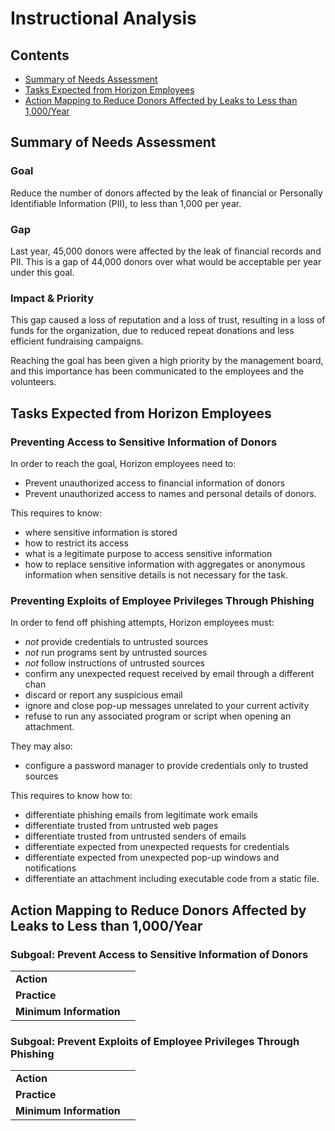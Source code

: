 # Instructional Analysis

## Contents

* [Summary of Needs Assessment](#part1)
* [Tasks Expected from Horizon Employees](#part2)
* [Action Mapping to Reduce Donors Affected by Leaks to Less than 1,000/Year](#part3)

## <a id="part1"/>Summary of Needs Assessment

### Goal

Reduce the number of donors affected by the leak of
financial or Personally Identifiable Information (PII),
to less than 1,000 per year.

### Gap

Last year, 45,000 donors were affected by the leak of
financial records and PII. This is a gap of 44,000 donors
over what would be acceptable per year under this goal.

### Impact & Priority

This gap caused a loss of reputation and a loss of trust,
resulting in a loss of funds for the organization, due to
reduced repeat donations and less efficient fundraising campaigns.

Reaching the goal has been given a high priority by the management board,
and this importance has been communicated to the employees and the volunteers.

## <a id="part2"/>Tasks Expected from Horizon Employees

### Preventing Access to Sensitive Information of Donors

In order to reach the goal, Horizon employees need to:

* Prevent unauthorized access to financial information of donors
* Prevent unauthorized access to names and personal details of donors.

This requires to know:

* where sensitive information is stored
* how to restrict its access
* what is a legitimate purpose to access sensitive information
* how to replace sensitive information with aggregates or anonymous information
  when sensitive details is not necessary for the task.

### Preventing Exploits of Employee Privileges Through Phishing

In order to fend off phishing attempts, Horizon employees must:

* *not* provide credentials to untrusted sources
* *not* run programs sent by untrusted sources
* *not* follow instructions of untrusted sources
* confirm any unexpected request received by email through a different chan
* discard or report any suspicious email
* ignore and close pop-up messages unrelated to your current activity
* refuse to run any associated program or script when opening an attachment.

They may also:
* configure a password manager to provide credentials only to trusted sources

This requires to know how to:

* differentiate phishing emails from legitimate work emails
* differentiate trusted from untrusted web pages
* differentiate trusted from untrusted senders of emails
* differentiate expected from unexpected requests for credentials
* differentiate expected from unexpected pop-up windows and notifications
* differentiate an attachment including executable code from a static file.

## <a id="part3"/>Action Mapping to Reduce Donors Affected by Leaks to Less than 1,000/Year

### Subgoal: Prevent Access to Sensitive Information of Donors

| | |
|:--|--|
|**Action**| |
|**Practice**| |
|**Minimum Information**| |

### Subgoal: Prevent Exploits of Employee Privileges Through Phishing

| | |
|:--|--|
|**Action**| |
|**Practice**| |
|**Minimum Information**| |

